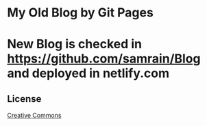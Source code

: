 # My Old Blog by Git Pages

# New Blog is checked in https://github.com/samrain/Blog and deployed in netlify.com

## License

[Creative Commons](http://creativecommons.org/licenses/by-nc-sa/3.0/)
